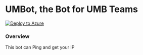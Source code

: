 # UMBot, the Bot for UMB Teams


[![Deploy to Azure][Deploy Button]][Deploy umb/umbot]

[Deploy Button]: https://azuredeploy.net/deploybutton.png
[Deploy umb/umbot]: https://azuredeploy.net


### Overview

This bot can Ping and get your IP